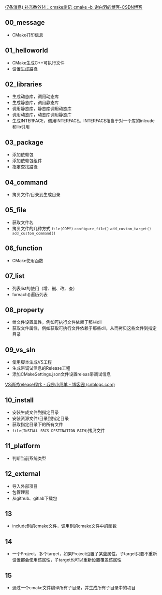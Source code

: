 [(7条消息) 补充番外14：cmake笔记_cmake -b_谢白羽的博客-CSDN博客](https://blog.csdn.net/weixin_43679037/article/details/124030345)



## 00_message
* CMake打印信息

## 01_helloworld
* CMake生成C++可执行文件
* 设置生成路径

## 02_libraries
- 生成动态库，调用动态库
- 生成静态库，调用静态库
- 调用静态库，静态库调用动态库
- 调用动态库，动态库调用静态库
- 生成INTERFACE，调用INTERFACE。INTERFACE相当于对一个库的inlcude和lib引用

## 03_package
- 添加依赖包
- 添加依赖包组件
- 指定查找路径

## 04_command
- 拷贝文件/目录到生成目录

## 05_file
- 获取文件名
- 拷贝文件的几种方式 `file(COPY)` `configure_file()` `add_custom_target() add_custom_command()`

## 06_function
- CMake使用函数

## 07_list
- 列表list的使用（增、删、改、查）
- foreach()遍历列表

## 08_property
- 给文件设置属性，例如可执行文件依赖于那些dll
- 获取文件属性，例如获取可执行文件依赖于那些dll，从而拷贝这些文件到指定目录

## 09_vs_sln
- 使用脚本生成VS工程
- 生成带调试信息的Release工程
- 添加CMakeSettings.json文件设置releas带调试信息

[VS调试release程序 - 我是小绵羊 - 博客园 (cnblogs.com)](https://www.cnblogs.com/mmmmmmmmm/p/17041265.html)

## 10_install
- 安装生成文件到指定目录
- 安装资源文件/目录到指定目录
- 获取指定目录下的所有文件
- `file(INSTALL SRCS DESTINATION PATH)`拷贝文件

## 11_platform
- 判断当前系统类型

## 12_external
- 导入外部项目
- 包管理器
- 从github、gitlab下载包
## 13
- include别的cmake文件，调用别的cmake文件中的函数
## 14
- 一个Project，多个target，如果Project设置了某些属性，子target只要不重新设置都会使用该属性，子target也可以重新设置覆盖该属性
## 15
- 通过一个cmake文件编译所有子目录，并生成所有子目录中的项目
